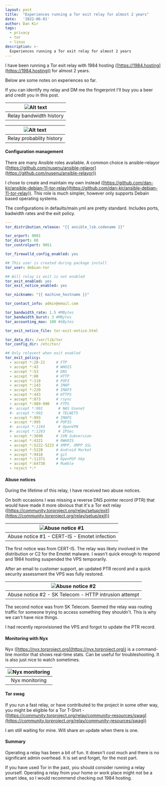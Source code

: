 ```yaml
---
layout: post
title:  "Experiences running a Tor exit relay for almost 2 years"
date:   '2022-06-01'
author: Dan Kir
tags:   
  - privacy
  - tor
  - linux
description: >-
  Experiences running a Tor exit relay for almost 2 years
---
```


I have been running a Tor exit relay with 1984 hosting ([https://1984.hosting](https://1984.hosting)) for almost 2 years.

Below are some notes on experiences so far.

If you can identify my relay and DM me the fingerprint I'll buy you a beer and credit you in this post.

|![Alt text](/imgs/2022-06-01-Experiences-running-a-Tor-exit-node-for-2-years/tor-relay-history-1.png "Tor exit relay history")|
|:--:|
|Relay bandwidth history|


|![Alt text](/imgs/2022-06-01-Experiences-running-a-Tor-exit-node-for-2-years/tor-relay-history-2.png "Tor exit relay probability history")|
|:--:|
|Relay probablity history|



#### Configuration management

There are many Ansible roles available. A common choice is ansible-relayor ([https://github.com/nusenu/ansible-relayor](https://github.com/nusenu/ansible-relayor))

I chose to create and maintain my own instead ([https://github.com/dan-kir/ansible-debian-11-tor-relay](https://github.com/dan-kir/ansible-debian-11-tor-relay)). This role is much simpler, however only supports Debain based operating systems.

The configurations in defaults/main.yml are pretty standard. Includes ports, badwidth rates and the exit policy.

```yaml
---
tor_distribution_release: "{{ ansible_lsb.codename }}"

tor_orport: 9001
tor_dirport: 80
tor_controlport: 9051

tor_firewalld_config_enabled: yes

## This user is created during package install
tor_user: debian-tor

## Will relay is exit is not enabled
tor_exit_enabled: yes
tor_exit_notice_enabled: yes

tor_nickname: "{{ machine_hostname }}"

tor_contact_info: admin@email.com

tor_bandwidth_rate: 1.5 #MBytes
tor_bandwidth_burst: 3 #MBytes
tor_accounting_max: 100 #GBytes

tor_exit_notice_file: tor-exit-notice.html

tor_data_dir: /var/lib/tor
tor_config_dir: /etc/tor/

## Only relevent when exit enabled
tor_exit_policy:
  - accept *:20-21     # FTP
  - accept *:43        # WHOIS
  - accept *:53        # DNS
  - accept *:80        # HTTP
  - accept *:110       # POP3
  - accept *:143       # IMAP
  - accept *:220       # IMAP3
  - accept *:443       # HTTPS
  - accept *:873       # rsync
  - accept *:989-990   # FTPS
  #- accept *:991       # NAS Usenet
  #- accept *:992       # TELNETS
  - accept *:993       # IMAPS
  - accept *:995       # POP3S
  #- accept *:1194      # OpenVPN
  #- accept *:1293      # IPSec
  - accept *:3690      # SVN Subversion
  - accept *:4321      # RWHOIS
  - accept *:5222-5223 # XMPP, XMPP SSL
  - accept *:5228      # Android Market
  - accept *:9418      # git
  - accept *:11371     # OpenPGP hkp
  - accept *:64738     # Mumble
  - reject *:*
```


#### Abuse notices

During the lifetime of this relay, I have received two abuse notices.

On both occasions I was missing a reverse DNS pointer record (PTR) that would have made it more obvious that it's a Tor exit relay ([https://community.torproject.org/relay/setup/exit](https://community.torproject.org/relay/setup/exit))

| ![Abuse notice #1](/imgs/2022-06-01-Experiences-running-a-Tor-exit-node-for-2-years/1984-abuse-notice-1.png "Abuse notice #1") |
|:--:|
|Abuse notice #1 - CERT-IS - Emotet infection|

The first notice was from CERT-IS. The relay was likely involved in the distribution or C2 for the Emotet malware. I wasn't quick enough to respond and 1984 hosting suspended the VPS temporarily.

After an email to customer support, an updated PTR record and a quick security assessment the VPS was fully restored.

| ![Abuse notice #2](/imgs/2022-06-01-Experiences-running-a-Tor-exit-node-for-2-years/1984-abuse-notice-2.png "Abuse notice #2") |
|:--:|
|Abuse notice #2 - SK Telecom - HTTP intrusion attempt|

The second notice was from SK Telecom. Seemed the relay was routing traffic for someone trying to access something they shouldn't. This is why we can't have nice things.

I had recently reprovisioned the VPS and forgot to update the PTR record.

#### Monitoring with Nyx

Nyx ([https://nyx.torproject.org](https://nyx.torproject.org)) is a command-line monitor that shows real-time stats. Can be useful for troubleshooting. It is also just nice to watch sometimes.

| ![Nyx monitoring](/imgs/2022-06-01-Experiences-running-a-Tor-exit-node-for-2-years/tor-relay-nyx.png "Nyx monitoring") |
|:--:|
|Nyx monitoring|


#### Tor swag

If you run a fast relay, or have contributed to the project in some other way, you might be eligible for a Tor T-Shirt - ([https://community.torproject.org/relay/community-resources/swag](https://community.torproject.org/relay/community-resources/swag))

I am still waiting for mine. Will share an update when there is one.

#### Summary

Operating a relay has been a bit of fun. It doesn't cost much and there is no significant admin overhead. It is set and forget, for the most part.

If you have used Tor in the past, you should consider running a relay yourself. Operating a relay from your home or work place might not be a smart idea, so I would recommend checking out 1984 hosting.
